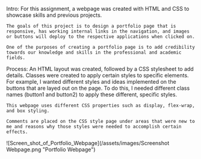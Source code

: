 Intro:
    For this assignment, a webpage was created with HTML and CSS to showcase skills and previous projects.

    The goals of this project is to design a portfolio page that is responsive, has working internal links in the navigation, and images or buttons will deploy to the respective applications when clicked on. 

    One of the purposes of creating a portfolio page is to add credibility towards our knowledge and skills in the professional and academic fields. 

Process:
    An HTML layout was created, followed by a CSS stylesheet to add details. Classes were created to apply certain styles to specific elements. For example, I wanted different styles and ideas implemented on the buttons that are layed out on the page. To do this, I needed different class names (button1 and button2) to apply these different, specific styles. 

    This webpage uses different CSS properties such as display, flex-wrap, and box styling.
    
    Comments are placed on the CSS style page under areas that were new to me and reasons why those styles were needed to accomplish certain effects.

![Screen_shot_of_Portfolio_Webpage](/assets/images/Screenshot Webpage.png "Portfolio Webpage")